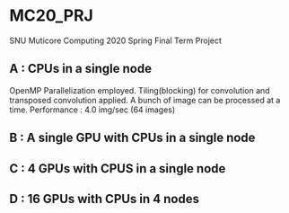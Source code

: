 # MC20_PRJ
SNU Muticore Computing 2020 Spring Final Term Project

## A : CPUs in a single node
OpenMP Parallelization employed.
Tiling(blocking) for convolution and transposed convolution applied.
A bunch of image can be processed at a time. 
Performance : 4.0 img/sec (64 images)

## B : A single GPU with CPUs in a single node

## C : 4 GPUs with CPUS in a single node

## D : 16 GPUs with CPUs in 4 nodes

